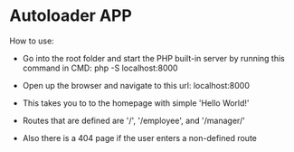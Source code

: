 # Autoloader APP

How to use:

- Go into the root folder and start the PHP built-in server by running this command in CMD:
    php -S localhost:8000

- Open up the browser and navigate to this url: localhost:8000

- This takes you to to the homepage with simple 'Hello World!'

- Routes that are defined are '/', '/employee', and '/manager/'

- Also there is a 404 page if the user enters a non-defined route